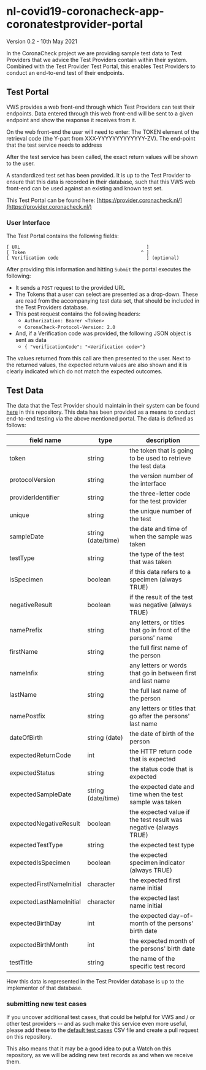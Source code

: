 # nl-covid19-coronacheck-app-coronatestprovider-portal

Version 0.2 - 10th May 2021


In the CoronaCheck project we are providing sample test data to Test Providers that we advice the Test Providers contain within their system. Combined with the Test Provider Test Portal, this enables Test Providers to conduct an end-to-end test of their endpoints.

## Test Portal
VWS provides a web front-end through which Test Providers can test their endpoints. Data entered through this web front-end will be sent to a given endpoint and show the response it receives from it.

On the web front-end the user will need to enter:
The TOKEN element of the retrieval code (the Y-part from XXX-YYYYYYYYYYYYY-ZV).
The end-point that the test service needs to address

After the test service has been called, the exact return values will be shown to the user.

A standardized test set has been provided. It is up to the Test Provider to ensure that this data is recorded in their database, such that this VWS web front-end can be used against an existing and known test set.

This Test Portal can be found here: [https://provider.coronacheck.nl/](https://provider.coronacheck.nl/)

### User Interface
The Test Portal contains the following fields:

```
[ URL                                              ]
[ Token                                          ^ ]
[ Verification code                                ] (optional)
```

After providing this information and hitting `Submit` the portal executes the following:

 * It sends a `POST` request to the provided URL
 * The Tokens that a user can select are presented as a drop-down. These are read from the accompanying test data set, that should be included in the Test Providers database.
 * This post request contains the following headers:
   - `Authorization: Bearer <Token>`
   - `CoronaCheck-Protocol-Version: 2.0`
 * And, if a Verification code was provided, the following JSON object is sent as data
   - `{ "verificationCode": "<Verification code>"}`

The values returned from this call are then presented to the user. Next to the returned values, the expected return values are also shown and it is clearly indicated which do not match the expected outcomes.

## Test Data
The data that the Test Provider should maintain in their system can be found [here](default-test-cases.csv) in this repository. This data has been provided as a means to conduct end-to-end testing via the above mentioned portal. The data is defined as follows:

| field name               | type               | description                                                      |
|--------------------------|--------------------|------------------------------------------------------------------|
| token                    | string             | the token that is going to be used to retrieve the test data     |
| protocolVersion          | string             | the version number of the interface                              |
| providerIdentifier       | string             | the three-letter code for the test provider                      |
| unique                   | string             | the unique number of the test                                    |
| sampleDate               | string (date/time) | the date and time of when the sample was taken                   |
| testType                 | string             | the type of the test that was taken                              |
| isSpecimen               | boolean            | if this data refers to a specimen (always TRUE)                  |
| negativeResult           | boolean            | if the result of the test was negative (always TRUE)             |
| namePrefix               | string             | any letters, or titles that go in front of the persons' name     |
| firstName                | string             | the full first name of the person                                |
| nameInfix                | string             | any letters or words that go in between first and last name      |
| lastName                 | string             | the full last name of the person                                 |
| namePostfix              | string             | any letters or titles that go after the persons' last name       |
| dateOfBirth              | string (date)      | the date of birth of the person                                  |
| expectedReturnCode       | int                | the HTTP return code that is expected                            |
| expectedStatus           | string             | the status code that is expected                                 |
| expectedSampleDate       | string (date/time) | the expected date and time when the test sample was taken        |
| expectedNegativeResult   | boolean            | the expected value if the test result was negative (always TRUE) |
| expectedTestType         | string             | the expected test type                                           |
| expectedIsSpecimen       | boolean            | the expected specimen indicator (always TRUE)                    |
| expectedFirstNameInitial | character          | the expected first name initial                                  |
| expectedLastNameInitial  | character          | the expected last name initial                                   |
| expectedBirthDay         | int                | the expected day-of-month of the persons' birth date             |
| expectedBirthMonth       | int                | the expected month of the persons' birth date                    |
| testTitle                | string             | the name of the specific test record                             |

How this data is represented in the Test Provider database is up to the implementor of that database.

### submitting new test cases
If you uncover additional test cases, that could be helpful for VWS and / or other test providers -- and as such make this service even more useful, please add these to the [default test cases](default-test-cases.csv) CSV file and create a pull request on this repository.

This also means that it may be a good idea to put a Watch on this repository, as we will be adding new test records as and when we receive them.
